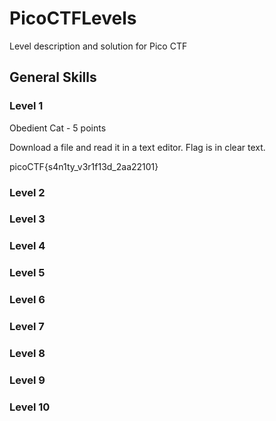 # PicoCTFLevels
Level description and solution for Pico CTF


## General Skills

### Level 1
Obedient Cat - 5 points

Download a file and read it in a text editor. Flag is in clear text.

picoCTF{s4n1ty_v3r1f13d_2aa22101}

### Level 2
### Level 3
### Level 4
### Level 5
### Level 6
### Level 7
### Level 8
### Level 9
### Level 10
